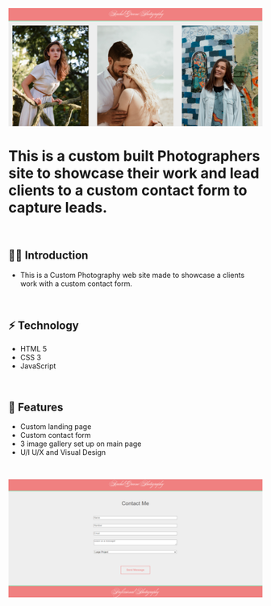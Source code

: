 ![](https://github.com/Matthewpco/Greene-Photo-Site/blob/master/img/RGP-Site1.png?raw=true)

# This is a custom built Photographers site to showcase their work and lead clients to a custom contact form to capture leads.

<br>

## 🙋‍♂️ Introduction 

- This is a Custom Photography web site made to showcase a clients work with a custom contact form.
<br>

## ⚡ Technology
- HTML 5
- CSS 3
- JavaScript

<br>

## 📜 Features
- Custom landing page
- Custom contact form
- 3 image gallery set up on main page
- U/I U/X and Visual Design 

<br>

![](https://github.com/Matthewpco/Greene-Photo-Site/blob/master/img/RGP-Site.png?raw=true)
